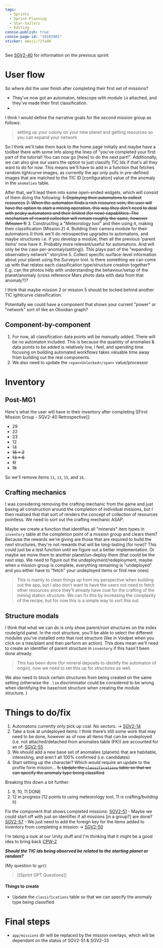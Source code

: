 ```yaml
---
tags:
  - Sprints
  - Sprint-Planning
  - Star-Sailors
  - Editing
connie-publish: true
connie-page-id: "19103901"
sticker: emoji//1fad0
---
```

See [SGV2-40](obsidian://open?vault=Liam's%20vault&file=07%20Development%2FRetrospectives%2FFirst%20Mission%20Group%20-%20SGV2-40%20Retrospective) for information on the previous sprint

# User flow
So where did the user finish after completing their first set of missions?
* They've now got an automaton, telescope with module `14` attached, and they've made their first classification.
* 

I think I would define the narrative goals for the second mission group as follows:
> setting up your colony on your new planet and getting resources so you can expand your network

So I think we'll take them back to the home page initially and maybe have a toolbar there with some info along the lines of "you've completed your first part of the tutorial! You can now go [here] to do the next part!". Additionally, we can also give our users the option to just classify TIC Ids if that's all they want to do for now. This means we'll have to add in a function that fetches random lightcurve images, as currently the api only pulls in pre-defined images that are matched to the TIC ID [configuration] value of the anomaly in the `anomalies` table.

After that, we'll lead them into some open-ended widgets, which will consist of them doing the following:
~~1. Deploying their automatons to collect resources~~
~~2. When the automaton finds a rich resource vein, the user will have the option to start a mining operation, this way they don't need to deal with pesky automatons and their limited (for now) capabilities. The mechanism of reward collection will remain roughly the same, however (Mission 1)~~
3.  Constructing a "Meteorology tool" and then using it, making their classification (Mission 2)
4. Building their camera module for their automatons 
		(I think we'll do retrospective upgrades to automatons, and maybe structures i.e. if you develop a module, then all the previous 'parent items' now have it. Probably more relevant/useful for automatons. And will only be the case per-anomaly(setting)). This plays part of the "expanding observatory network" storyline
5. Collect specific surface-level information about your planet using the Surveyor tool. 
		Is there something we can come up with that relates each classification type/structure creation together? E.g. can the photos help with understanding the behaviour/setup of the planet/anomaly (cross reference Mars photo data with data from that anomaly?)?

I think that maybe mission 2 or mission 5 should be locked behind another TIC lgihtcurve classification.

Potentially we could have a component that shows your current "power" or "network" sort of like an Obsidian graph?

## Component-by-component
1. For now, all classification data points will be manually added. There will be no automaton included. This is because the quantity of anomalies & data points to be added is relatively low, I feel, and spending time focusing on building automated workflows takes valuable time away from building out the real components.
2. We also need to update the `<span>Unlocked</span>` value/processor

# Inventory
## Post-MG1
Here's what the user will have in their inventory after completing [[First Mission Group - SGV2-40 Retrospective]]:
* 29
* 22
* 23
* 12
* 14
* ~~16 * 2~~
* ~~13 * 6~~
* ~~11~~
* ~~15~~

So we'll remove items `11`, `13`, `15`, and `16`.

## Crafting mechanics
I was considering removing the crafting mechanic from the game and just basing all construction around the completion of individual missions, but I then realised that that sort of renders the concept of collection of resources pointless.
We need to sort out the crafting mechanic ASAP.

Maybe we create a function that identifies all "minerals" item types in `inventory` table at the completion point of a mission group and clears them? Because the rewards we're giving are those that are required to build the next structures, they're not rewards that will be long-lasting (for now)?
This could just be a test function until we figure out a better implementation. Or maybe we move them to another planet/un-deploy them (that could be the next step. We need to figure out the undeployment/redeployment, maybe when a mission group is complete, everything remaining is "undeployed" and you either have to "fetch" your undeployed items or find new ones)

> This is mainly to clean things up from my perspective when building out the app, but I also don’t want to have the users not need to fetch other resources since they’ll already have coal for the crafting of the mining station structure. We can fix this by increasing the complexity of the recipe, but for now this is a simple way to sort this out

## Structure modals
I think that what we can do is only show parent/root structures on the index route/grid panel. In the root structure, you'll be able to select the different modules you've installed onto that root structure (like in Voidpet when you click on a tree/plant and then perform an action).
This does mean we'll need to create an identifier of parent structure in `inventory` if this hasn't been done already.
> This has been done (for mineral deposits to identify the automaton of origin), now we need to set this up for structures as well.

We also need to block certain structures from being created on the same setting (otherwise the `.lim` discriminator could be considered to be wrong when identifying the base/root structure when creating the module structure. )
# Things to do/fix
1. Automatons currently only pick up coal. No sectors. → [SGV2-14](https://signalk.atlassian.net/browse/SGV2-14) 
2. Take a look at undeployed items: I think there’s still some work that may need to be done, however as of now all items that can be undeployed (i.e. not attached/detached from anomalies table (FK)) are accounted for as of: [SGV2-55](https://signalk.atlassian.net/jira/software/projects/SGV2/boards/8?selectedIssue=SGV2-55)
3. We should add a new base set of anomalies (planets) that are habitable, interesting, and aren't all 100% confirmed (i.e. candidates)
4. Start setting up the character? Which would require an update to the profile form mission...
~~5. Update the `classifications` table so that we can specify the anomaly type being classified~~ 

Breaking this down a bit further:
1. 9, 10, 11 DONE
2. 12 in progress (12 points to using meteorology tool, 11 is crafting/building it)

Fix the component that shows completed missions: [SGV2-51](https://signalk.atlassian.net/jira/software/projects/SGV2/boards/8?selectedIssue=SGV2-51)
    - Maybe we could start off with just an identifier if all missions [in a group?] are done? [SGV2-57](https://signalk.atlassian.net/jira/software/projects/SGV2/boards/8?selectedIssue=SGV2-57)
    -  We just need to add the foreign key for the items added to inventory from completing a mission → [SGV2-50](https://signalk.atlassian.net/browse/SGV2-50)

I'm taking a look at our Unity stuff and I'm thinking that it might be a good idea to bring back [CPW-2](https://signalk.atlassian.net/jira/software/projects/CPW/boards/1?selectedIssue=CPW-2) 

***Should the TIC ids being observed be related to the starting planet or random?***


(My question to `gpt`):
> [[Sprint GPT Questions]]



#### Things to create
* Update the `classifications` table so that we can specify the anomaly type being classified

# Final steps
* `app/missions` dir will be replaced by the mission overlays, which will be dependant on the status of SGV2-51 & SGV2-33